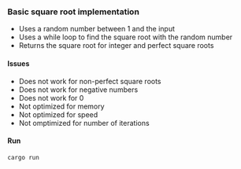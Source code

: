 ### Basic square root implementation
- Uses a random number between 1 and the input
- Uses a while loop to find the square root with the random number
- Returns the square root for integer and perfect square roots

#### Issues
- Does not work for non-perfect square roots
- Does not work for negative numbers
- Does not work for 0
- Not optimized for memory
- Not optimized for speed
- Not omptimized for number of iterations

#### Run
`cargo run`